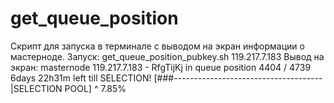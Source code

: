 # get_queue_position
Скрипт для запуска в терминале с выводом на экран информации о
мастерноде.
Запуск:
get_queue_position_pubkey.sh 119.217.7.183
Вывод на экран:
masternode 119.217.7.183 - RfgTijKj
      in queue position 4404  /  4739 
      6days 22h31m left till SELECTION!
[###-------------------------------------|SELECTION POOL]
   ^ 7.85% 
